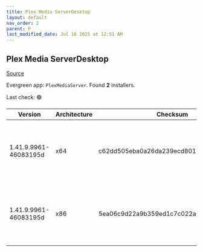 ```yaml
---
title: Plex Media ServerDesktop
layout: default
nav_order: 2
parent: P
last_modified_date: Jul 16 2025 at 12:51 AM
---
```


## Plex Media ServerDesktop

[Source](https://www.plex.tv/media-server-downloads/)

Evergreen app: `PlexMediaServer`. Found **2** installers.

Last check: 🟢

| Version               | Architecture | Checksum                                 | URI                                                                                                                                                                                                                                                              |
| --------------------- | ------------ | ---------------------------------------- | ---------------------------------------------------------------------------------------------------------------------------------------------------------------------------------------------------------------------------------------------------------------- |
| 1.41.9.9961-46083195d | x64          | c62dd505eba0a26da239ecd801301cfd1660f4cd | [https://downloads.plex.tv/plex-media-server-new/1.41.9.9961-46083195d/windows/PlexMediaServer-1.41.9.9961-46083195d-x86_64.exe](https://downloads.plex.tv/plex-media-server-new/1.41.9.9961-46083195d/windows/PlexMediaServer-1.41.9.9961-46083195d-x86_64.exe) |
| 1.41.9.9961-46083195d | x86          | 5ea06c9d22a9b359ed1c7c022a6c88fdca25d4ff | [https://downloads.plex.tv/plex-media-server-new/1.41.9.9961-46083195d/windows/PlexMediaServer-1.41.9.9961-46083195d-x86.exe](https://downloads.plex.tv/plex-media-server-new/1.41.9.9961-46083195d/windows/PlexMediaServer-1.41.9.9961-46083195d-x86.exe)       |
